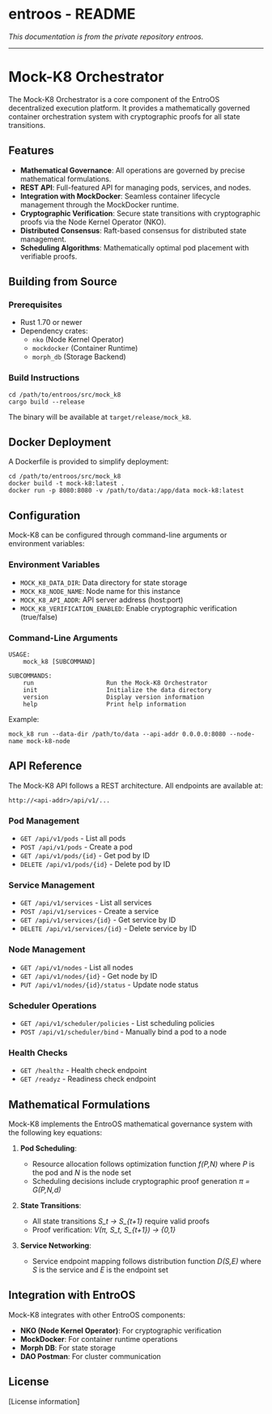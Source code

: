 # entroos - README

*This documentation is from the private repository entroos.*

---

# Mock-K8 Orchestrator

The Mock-K8 Orchestrator is a core component of the EntroOS decentralized execution platform. It provides a mathematically governed container orchestration system with cryptographic proofs for all state transitions.

## Features

- **Mathematical Governance**: All operations are governed by precise mathematical formulations.
- **REST API**: Full-featured API for managing pods, services, and nodes.
- **Integration with MockDocker**: Seamless container lifecycle management through the MockDocker runtime.
- **Cryptographic Verification**: Secure state transitions with cryptographic proofs via the Node Kernel Operator (NKO).
- **Distributed Consensus**: Raft-based consensus for distributed state management.
- **Scheduling Algorithms**: Mathematically optimal pod placement with verifiable proofs.

## Building from Source

### Prerequisites

- Rust 1.70 or newer
- Dependency crates:
  - `nko` (Node Kernel Operator)
  - `mockdocker` (Container Runtime)
  - `morph_db` (Storage Backend)

### Build Instructions

```
cd /path/to/entroos/src/mock_k8
cargo build --release
```

The binary will be available at `target/release/mock_k8`.

## Docker Deployment

A Dockerfile is provided to simplify deployment:

```
cd /path/to/entroos/src/mock_k8
docker build -t mock-k8:latest .
docker run -p 8080:8080 -v /path/to/data:/app/data mock-k8:latest
```

## Configuration

Mock-K8 can be configured through command-line arguments or environment variables:

### Environment Variables

- `MOCK_K8_DATA_DIR`: Data directory for state storage
- `MOCK_K8_NODE_NAME`: Node name for this instance
- `MOCK_K8_API_ADDR`: API server address (host:port)
- `MOCK_K8_VERIFICATION_ENABLED`: Enable cryptographic verification (true/false)

### Command-Line Arguments

```
USAGE:
    mock_k8 [SUBCOMMAND]

SUBCOMMANDS:
    run                    Run the Mock-K8 Orchestrator
    init                   Initialize the data directory
    version                Display version information
    help                   Print help information
```

Example:

```
mock_k8 run --data-dir /path/to/data --api-addr 0.0.0.0:8080 --node-name mock-k8-node
```

## API Reference

The Mock-K8 API follows a REST architecture. All endpoints are available at:

```
http://<api-addr>/api/v1/...
```

### Pod Management

- `GET /api/v1/pods` - List all pods
- `POST /api/v1/pods` - Create a pod
- `GET /api/v1/pods/{id}` - Get pod by ID
- `DELETE /api/v1/pods/{id}` - Delete pod by ID

### Service Management

- `GET /api/v1/services` - List all services
- `POST /api/v1/services` - Create a service
- `GET /api/v1/services/{id}` - Get service by ID
- `DELETE /api/v1/services/{id}` - Delete service by ID

### Node Management

- `GET /api/v1/nodes` - List all nodes
- `GET /api/v1/nodes/{id}` - Get node by ID
- `PUT /api/v1/nodes/{id}/status` - Update node status

### Scheduler Operations

- `GET /api/v1/scheduler/policies` - List scheduling policies
- `POST /api/v1/scheduler/bind` - Manually bind a pod to a node

### Health Checks

- `GET /healthz` - Health check endpoint
- `GET /readyz` - Readiness check endpoint

## Mathematical Formulations

Mock-K8 implements the EntroOS mathematical governance system with the following key equations:

1. **Pod Scheduling**: 
   - Resource allocation follows optimization function *f(P,N)* where *P* is the pod and *N* is the node set
   - Scheduling decisions include cryptographic proof generation *π = G(P,N,d)*

2. **State Transitions**:
   - All state transitions *S_t → S_{t+1}* require valid proofs
   - Proof verification: *V(π, S_t, S_{t+1}) → {0,1}*

3. **Service Networking**:
   - Service endpoint mapping follows distribution function *D(S,E)* where *S* is the service and *E* is the endpoint set

## Integration with EntroOS

Mock-K8 integrates with other EntroOS components:

- **NKO (Node Kernel Operator)**: For cryptographic verification
- **MockDocker**: For container runtime operations
- **Morph DB**: For state storage
- **DAO Postman**: For cluster communication

## License

[License information]
